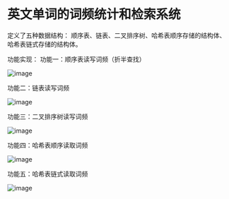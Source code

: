 # 英文单词的词频统计和检索系统

定义了五种数据结构：
顺序表、链表、二叉排序树、哈希表顺序存储的结构体、哈希表链式存储的结构体。

功能实现：
功能一：顺序表读写词频（折半查找）

![image](https://github.com/user-attachments/assets/c9990a3e-ebd2-4db5-b4e6-1207d8092e26)

功能二：链表读写词频

![image](https://github.com/user-attachments/assets/655b83c3-eca5-4b8e-9052-98118cc0183f)


功能三：二叉排序树读写词频

![image](https://github.com/user-attachments/assets/cf7f904c-22e9-43ce-8156-c55efa83e487)

功能四：哈希表顺序读取词频

![image](https://github.com/user-attachments/assets/a545c446-8603-49eb-b791-478c2cafde5c)

功能五：哈希表链式读取词频

![image](https://github.com/user-attachments/assets/d1437b2b-e814-4c44-8f24-9f20fdb13624)

